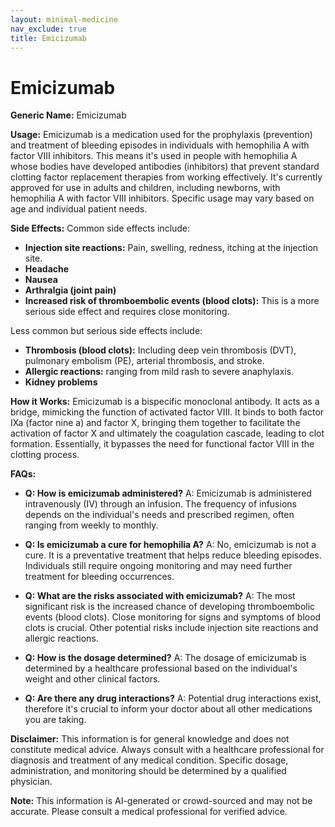 ```yaml
---
layout: minimal-medicine
nav_exclude: true
title: Emicizumab
---
```


# Emicizumab

**Generic Name:** Emicizumab

**Usage:**  Emicizumab is a medication used for the prophylaxis (prevention) and treatment of bleeding episodes in individuals with hemophilia A with factor VIII inhibitors.  This means it's used in people with hemophilia A whose bodies have developed antibodies (inhibitors) that prevent standard clotting factor replacement therapies from working effectively.  It's currently approved for use in adults and children, including newborns, with hemophilia A with factor VIII inhibitors.  Specific usage may vary based on age and individual patient needs.

**Side Effects:**  Common side effects include:

* **Injection site reactions:** Pain, swelling, redness, itching at the injection site.
* **Headache**
* **Nausea**
* **Arthralgia (joint pain)**
* **Increased risk of thromboembolic events (blood clots):** This is a more serious side effect and requires close monitoring.


Less common but serious side effects include:

* **Thrombosis (blood clots):**  Including deep vein thrombosis (DVT), pulmonary embolism (PE), arterial thrombosis, and stroke.
* **Allergic reactions:** ranging from mild rash to severe anaphylaxis.
* **Kidney problems**


**How it Works:**  Emicizumab is a bispecific monoclonal antibody.  It acts as a bridge, mimicking the function of activated factor VIII.  It binds to both factor IXa (factor nine a) and factor X, bringing them together to facilitate the activation of factor X and ultimately the coagulation cascade, leading to clot formation.  Essentially, it bypasses the need for functional factor VIII in the clotting process.

**FAQs:**

* **Q: How is emicizumab administered?** A: Emicizumab is administered intravenously (IV) through an infusion.  The frequency of infusions depends on the individual's needs and prescribed regimen, often ranging from weekly to monthly.

* **Q: Is emicizumab a cure for hemophilia A?** A: No, emicizumab is not a cure. It is a preventative treatment that helps reduce bleeding episodes.  Individuals still require ongoing monitoring and may need further treatment for bleeding occurrences.

* **Q: What are the risks associated with emicizumab?** A:  The most significant risk is the increased chance of developing thromboembolic events (blood clots).  Close monitoring for signs and symptoms of blood clots is crucial.  Other potential risks include injection site reactions and allergic reactions.

* **Q:  How is the dosage determined?** A: The dosage of emicizumab is determined by a healthcare professional based on the individual's weight and other clinical factors.

* **Q:  Are there any drug interactions?** A:  Potential drug interactions exist, therefore it's crucial to inform your doctor about all other medications you are taking.

**Disclaimer:** This information is for general knowledge and does not constitute medical advice. Always consult with a healthcare professional for diagnosis and treatment of any medical condition.  Specific dosage, administration, and monitoring should be determined by a qualified physician.


**Note:** This information is AI-generated or crowd-sourced and may not be accurate. Please consult a medical professional for verified advice.